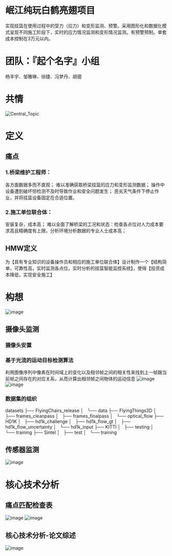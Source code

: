# 岷江纯玩白鹤亮翅项目
实现挂篮在使用过程中的受力（应力）和变形监测、预警。采用图形化和数据化模式呈现不同施工阶段下，实时的应力情况监测和变形情况监测。有预警预制。单套成本控制在3万元以内。
# 团队：『起个名字』小组
杨丰宇、邹雅琳、徐捷、冯梦丹、胡骢
# 共情
![Central_Topic](https://github.com/STARTWITHDREAMS/Smart-Civil-Engineering/assets/139680265/6b72ed3a-a14e-45f9-8aeb-92c70cd35965)
# 定义
## 痛点
### 1.桥梁维护工程师：
各方面数据多而不直观；
难以准确获取桥梁挂篮的应力和变形监测数据；
操作中设备遭到破坏但检测不及时导致作业和安全问题发生；
恶劣天气条件下停止作业，并将挂篮设备固定在合适位置。  
### 2.施工单位联合体：
安装复杂，成本高；
难以全面了解桥梁的工况和状态：检查各点位对人力成本要求高且精确度有上限，分析环境分析数据的专业人士成本高；
## HMW定义
为【具有专业知识的设备操作员和相应的施工单位联合体】设计制作一个【结构简单，可靠性高，实时监测各点位，实时分析的挂篮智能监控系统】，使得【投资成本降低，实现安全施工】
# 构想
![image](https://github.com/STARTWITHDREAMS/Smart-Civil-Engineering/assets/139680265/458addf8-2af3-4231-88e2-16818e16b0d0)

## 摄像头监测
### 摄像头安置
### 基于光流的运动目标检测算法
利用图像序列中像素在时间域上的变化以及相邻帧之间的相关性来找到上一帧跟当前帧之间存在的对应关系，从而计算出相邻帧之间物体的运动信息
![image](https://github.com/STARTWITHDREAMS/Smart-Civil-Engineering/assets/139680265/5633ab2c-51fe-4414-bc1a-647d7f4ac089)
![image](https://github.com/STARTWITHDREAMS/Smart-Civil-Engineering/assets/139680265/65354917-eda9-4044-80d5-e06a04fe0ae1)

### 数据集的组织
datasets
├── FlyingChairs_release
│   └── data
├── FlyingThings3D
│   ├── frames_cleanpass
│   ├── frames_finalpass
│   └── optical_flow
├── HD1K
│   ├── hd1k_challenge
│   ├── hd1k_flow_gt
│   ├── hd1k_flow_uncertainty
│   └── hd1k_input
├── KITTI
│   ├── testing
│   └── training
├── Sintel
│   ├── test
│   └── training
## 传感器监测
![image](https://github.com/STARTWITHDREAMS/Smart-Civil-Engineering/assets/139680265/671f38cb-085d-4589-8d43-4d0ce63d2e21)
# 核心技术分析
## 痛点匹配检查表
![image](https://github.com/STARTWITHDREAMS/Smart-Civil-Engineering/assets/139680265/0cf653c9-118c-4f68-9c13-536013f6f471)
![image](https://github.com/STARTWITHDREAMS/Smart-Civil-Engineering/assets/139680265/7c0b70b7-2fc5-4915-afe8-2b7eeedc4b68)
## 核心技术分析-论文综述
![image](https://github.com/STARTWITHDREAMS/Smart-Civil-Engineering/assets/139680265/82614484-e9a2-435f-9666-40981c18ec8e)
